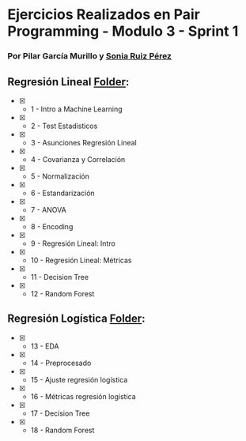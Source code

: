 # Ejercicios Realizados en Pair Programming - Modulo 3 - Sprint 1 
### Por Pilar García Murillo y [Sonia Ruiz Pérez](https://www.linkedin.com/in/sonia-ruiz-perez/)


## Regresión Lineal [Folder](https://github.com/solkiria/bootcamp_adalab/tree/main/pairprogramming/module3-sprint1/regresion_lineal):

- [x] - 1 - Intro a Machine Learning

- [x] - 2 - Test Estadísticos

- [x] - 3 - Asunciones Regresión Lineal

- [x] - 4 - Covarianza y Correlación

- [x] - 5 - Normalización

- [x] - 6 - Estandarización

- [x] - 7 - ANOVA

- [x] - 8 - Encoding

- [x] - 9 - Regresión Lineal: Intro

- [x] - 10 - Regresión Lineal: Métricas

- [x] - 11 - Decision Tree

- [x] - 12 - Random Forest


## Regresión Logística [Folder](https://github.com/solkiria/bootcamp_adalab/tree/main/pairprogramming/module3-sprint1/regresion_logistica):

- [x] - 13 - EDA

- [x] - 14 - Preprocesado

- [x] - 15 - Ajuste regresión logística

- [x] - 16 - Métricas regresión logística

- [x] - 17 - Decision Tree

- [x] - 18 - Random Forest


